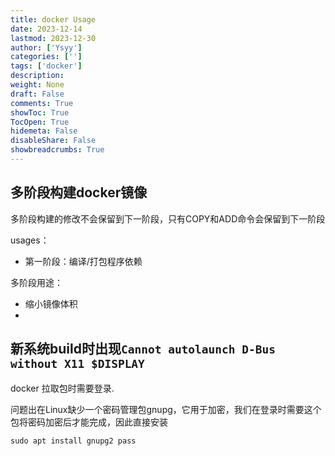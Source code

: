 ```yaml
---
title: docker Usage
date: 2023-12-14
lastmod: 2023-12-30
author: ['Ysyy']
categories: ['']
tags: ['docker']
description: 
weight: None
draft: False
comments: True
showToc: True
TocOpen: True
hidemeta: False
disableShare: False
showbreadcrumbs: True
---
```

## 多阶段构建docker镜像

多阶段构建的修改不会保留到下一阶段，只有COPY和ADD命令会保留到下一阶段

usages：

- 第一阶段：编译/打包程序依赖

多阶段用途：

- 缩小镜像体积
-

## 新系统build时出现`Cannot autolaunch D-Bus without X11 $DISPLAY`

docker 拉取包时需要登录.

问题出在Linux缺少一个密码管理包gnupg，它用于加密，我们在登录时需要这个包将密码加密后才能完成，因此直接安装

```shell
sudo apt install gnupg2 pass
```